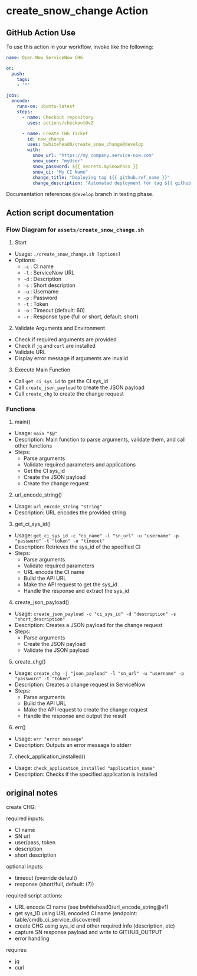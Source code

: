 # create_snow_change Action

## GitHub Action Use

To use this action in your workflow, invoke like the following:

```yaml
name: Open New ServiceNow CHG

on:
  push:
    tags:
    - '*'

jobs:
  encode:
    runs-on: ubuntu-latest
    steps:
      - name: Checkout repository
        uses: actions/checkout@v2

      - name: Create CHG Ticket
        id: new_change
        uses: bwhitehead0/create_snow_change@develop
        with:
          snow_url: "https://my_company.service-now.com"
          snow_user: "myUser"
          snow_password: ${{ secrets.mySnowPass }}
          snow_ci: "My CI Name"
          change_title: "Deploying tag ${{ github.ref_name }}"
          change_description: "Automated deployment for tag ${{ github.ref_name }}"
```

Documentation references `@develop` branch in testing phase.

## Action script documentation

### Flow Diagram for `assets/create_snow_change.sh`

1. Start
  - Usage: `./create_snow_change.sh [options]`
  - Options:
    - `-c` : CI name
    - `-l` : ServiceNow URL
    - `-d` : Description
    - `-s` : Short description
    - `-u` : Username
    - `-p` : Password
    - `-t` : Token
    - `-o` : Timeout (default: 60)
    - `-r` : Response type (full or short, default: short)
2. Validate Arguments and Environment
  - Check if required arguments are provided
  - Check if `jq` and `curl` are installed
  - Validate URL
  - Display error message if arguments are invalid
3. Execute Main Function
  - Call `get_ci_sys_id` to get the CI sys_id
  - Call `create_json_payload` to create the JSON payload
  - Call `create_chg` to create the change request

### Functions

1. main()
  - Usage: `main "$@"`
  - Description: Main function to parse arguments, validate them, and call other functions
  - Steps:
    - Parse arguments
    - Validate required parameters and applications
    - Get the CI sys_id
    - Create the JSON payload
    - Create the change request

2. url_encode_string()
  - Usage: `url_encode_string "string"`
  - Description: URL encodes the provided string

3. get_ci_sys_id()
  - Usage: `get_ci_sys_id -c "ci_name" -l "sn_url" -u "username" -p "password" -t "token" -o "timeout"`
  - Description: Retrieves the sys_id of the specified CI
  - Steps:
    - Parse arguments
    - Validate required parameters
    - URL encode the CI name
    - Build the API URL
    - Make the API request to get the sys_id
    - Handle the response and extract the sys_id

4. create_json_payload()
  - Usage: `create_json_payload -c "ci_sys_id" -d "description" -s "short_description"`
  - Description: Creates a JSON payload for the change request
  - Steps:
    - Parse arguments
    - Create the JSON payload
    - Validate the JSON payload

5. create_chg()
  - Usage: `create_chg -j "json_payload" -l "sn_url" -u "username" -p "password" -t "token"`
  - Description: Creates a change request in ServiceNow
  - Steps:
    - Parse arguments
    - Build the API URL
    - Make the API request to create the change request
    - Handle the response and output the result

6. err()
  - Usage: `err "error message"`  
  - Description: Outputs an error message to stderr

7. check_application_installed()
  - Usage: `check_application_installed "application_name"`
  - Description: Checks if the specified application is installed

## original notes

create CHG:

required inputs:
  * CI name
  * SN url
  * user/pass, token
  * description
  * short description

optional inputs:
  * timeout (override default)
  * response (short/full, default: (?))


required script actions:
  * URL encode CI name (see bwhitehead0/url_encode_string@v1)
  * get sys_ID using URL encoded CI name (endpoint: table/cmdb_ci_service_discovered)
  * create CHG using sys_id and other required info (description, etc)
  * capture SN response payload and write to GITHUB_OUTPUT
  * error handling

requires:
  * jq
  * curl
